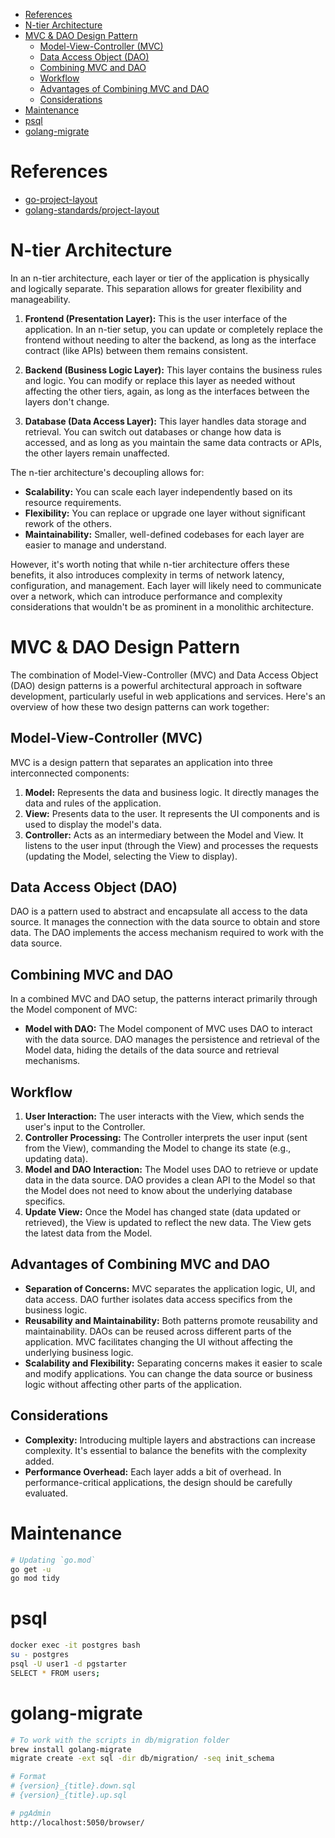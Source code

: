 - [References](#references)
- [N-tier Architecture](#n-tier-architecture)
- [MVC \& DAO Design Pattern](#mvc--dao-design-pattern)
  - [Model-View-Controller (MVC)](#model-view-controller-mvc)
  - [Data Access Object (DAO)](#data-access-object-dao)
  - [Combining MVC and DAO](#combining-mvc-and-dao)
  - [Workflow](#workflow)
  - [Advantages of Combining MVC and DAO](#advantages-of-combining-mvc-and-dao)
  - [Considerations](#considerations)
- [Maintenance](#maintenance)
- [psql](#psql)
- [golang-migrate](#golang-migrate)

# References

- [go-project-layout](https://appliedgo.com/blog/go-project-layout)
- [golang-standards/project-layout](https://github.com/golang-standards/project-layout/tree/master)

# N-tier Architecture

In an n-tier architecture, each layer or tier of the application is physically and logically separate. This separation allows for greater flexibility and manageability.

1. **Frontend (Presentation Layer):** This is the user interface of the application. In an n-tier setup, you can update or completely replace the frontend without needing to alter the backend, as long as the interface contract (like APIs) between them remains consistent.

2. **Backend (Business Logic Layer):** This layer contains the business rules and logic. You can modify or replace this layer as needed without affecting the other tiers, again, as long as the interfaces between the layers don't change.

3. **Database (Data Access Layer):** This layer handles data storage and retrieval. You can switch out databases or change how data is accessed, and as long as you maintain the same data contracts or APIs, the other layers remain unaffected.

The n-tier architecture's decoupling allows for:

- **Scalability:** You can scale each layer independently based on its resource requirements.
- **Flexibility:** You can replace or upgrade one layer without significant rework of the others.
- **Maintainability:** Smaller, well-defined codebases for each layer are easier to manage and understand.

However, it's worth noting that while n-tier architecture offers these benefits, it also introduces complexity in terms of network latency, configuration, and management. Each layer will likely need to communicate over a network, which can introduce performance and complexity considerations that wouldn't be as prominent in a monolithic architecture.

# MVC & DAO Design Pattern

The combination of Model-View-Controller (MVC) and Data Access Object (DAO) design patterns is a powerful architectural approach in software development, particularly useful in web applications and services. Here's an overview of how these two design patterns can work together:

## Model-View-Controller (MVC)

MVC is a design pattern that separates an application into three interconnected components:

1. **Model:** Represents the data and business logic. It directly manages the data and rules of the application.
2. **View:** Presents data to the user. It represents the UI components and is used to display the model's data.
3. **Controller:** Acts as an intermediary between the Model and View. It listens to the user input (through the View) and processes the requests (updating the Model, selecting the View to display).

## Data Access Object (DAO)

DAO is a pattern used to abstract and encapsulate all access to the data source. It manages the connection with the data source to obtain and store data. The DAO implements the access mechanism required to work with the data source.

## Combining MVC and DAO

In a combined MVC and DAO setup, the patterns interact primarily through the Model component of MVC:

- **Model with DAO:** The Model component of MVC uses DAO to interact with the data source. DAO manages the persistence and retrieval of the Model data, hiding the details of the data source and retrieval mechanisms.

## Workflow

1. **User Interaction:** The user interacts with the View, which sends the user's input to the Controller.
2. **Controller Processing:** The Controller interprets the user input (sent from the View), commanding the Model to change its state (e.g., updating data).
3. **Model and DAO Interaction:** The Model uses DAO to retrieve or update data in the data source. DAO provides a clean API to the Model so that the Model does not need to know about the underlying database specifics.
4. **Update View:** Once the Model has changed state (data updated or retrieved), the View is updated to reflect the new data. The View gets the latest data from the Model.

## Advantages of Combining MVC and DAO

- **Separation of Concerns:** MVC separates the application logic, UI, and data access. DAO further isolates data access specifics from the business logic.
- **Reusability and Maintainability:** Both patterns promote reusability and maintainability. DAOs can be reused across different parts of the application. MVC facilitates changing the UI without affecting the underlying business logic.
- **Scalability and Flexibility:** Separating concerns makes it easier to scale and modify applications. You can change the data source or business logic without affecting other parts of the application.

## Considerations

- **Complexity:** Introducing multiple layers and abstractions can increase complexity. It's essential to balance the benefits with the complexity added.
- **Performance Overhead:** Each layer adds a bit of overhead. In performance-critical applications, the design should be carefully evaluated.

# Maintenance

```sh
# Updating `go.mod`
go get -u
go mod tidy
```

# psql

```sh
docker exec -it postgres bash
su - postgres
psql -U user1 -d pgstarter
SELECT * FROM users;
```

# golang-migrate

```sh
# To work with the scripts in db/migration folder
brew install golang-migrate
migrate create -ext sql -dir db/migration/ -seq init_schema

# Format
# {version}_{title}.down.sql
# {version}_{title}.up.sql

# pgAdmin
http://localhost:5050/browser/
```
